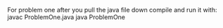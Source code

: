 For problem one after you pull the java file down compile and run it with:
javac ProblemOne.java
java ProblemOne
